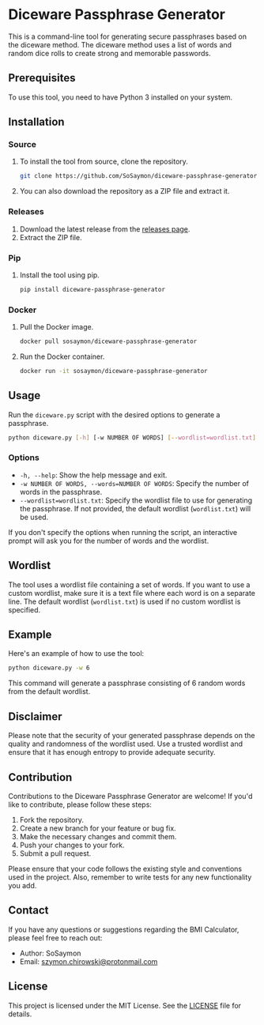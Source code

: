 # Diceware Passphrase Generator

This is a command-line tool for generating secure passphrases based on the diceware method. The diceware method uses a list of words and random dice rolls to create strong and memorable passwords.

## Prerequisites

To use this tool, you need to have Python 3 installed on your system.

## Installation

### Source

1. To install the tool from source, clone the repository.
    ```bash
    git clone https://github.com/SoSaymon/diceware-passphrase-generator.git
    ```
2. You can also download the repository as a ZIP file and extract it.

### Releases

1. Download the latest release from the [releases page](https://github.com/SoSaymon/diceware-passphrase-generator/releases/latest).
2. Extract the ZIP file.

### Pip

1. Install the tool using pip.
    ```bash
    pip install diceware-passphrase-generator
    ```

### Docker

1. Pull the Docker image.
    ```bash
    docker pull sosaymon/diceware-passphrase-generator
    ```
2. Run the Docker container.
    ```bash
    docker run -it sosaymon/diceware-passphrase-generator
    ```

## Usage

Run the `diceware.py` script with the desired options to generate a passphrase.
```bash
python diceware.py [-h] [-w NUMBER OF WORDS] [--wordlist=wordlist.txt]
```
### Options

- `-h, --help`: Show the help message and exit.
- `-w NUMBER OF WORDS, --words=NUMBER OF WORDS`: Specify the number of words in the passphrase.
- `--wordlist=wordlist.txt`: Specify the wordlist file to use for generating the passphrase. If not provided, the default wordlist (`wordlist.txt`) will be used.

If you don't specify the options when running the script, an interactive prompt will ask you for the number of words and the wordlist.

## Wordlist

The tool uses a wordlist file containing a set of words. If you want to use a custom wordlist, make sure it is a text file where each word is on a separate line. The default wordlist (`wordlist.txt`) is used if no custom wordlist is specified.

## Example

Here's an example of how to use the tool:

```bash
python diceware.py -w 6
```
This command will generate a passphrase consisting of 6 random words from the default wordlist.

## Disclaimer

Please note that the security of your generated passphrase depends on the quality and randomness of the wordlist used. Use a trusted wordlist and ensure that it has enough entropy to provide adequate security.

## Contribution

Contributions to the Diceware Passphrase Generator are welcome! If you'd like to contribute, please follow these steps:

1. Fork the repository.
2. Create a new branch for your feature or bug fix.
3. Make the necessary changes and commit them.
4. Push your changes to your fork.
5. Submit a pull request.

Please ensure that your code follows the existing style and conventions used in the project. Also, remember to write tests for any new functionality you add.

## Contact

If you have any questions or suggestions regarding the BMI Calculator, please feel free to reach out:

- Author: SoSaymon
- Email: [szymon.chirowski@protonmail.com](mailto:szymon.chirowski@protonmail.com)


## License

This project is licensed under the MIT License. See the [LICENSE](LICENSE) file for details.
